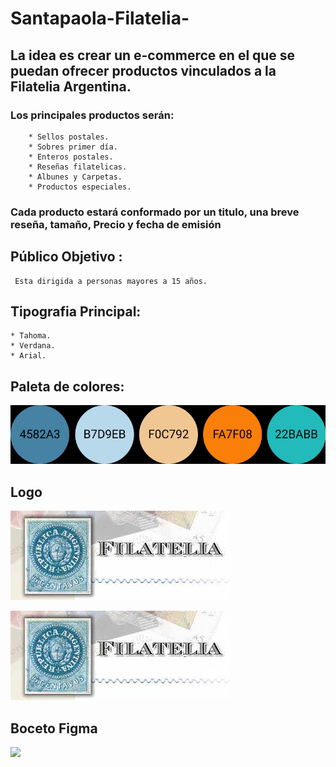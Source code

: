 # Santapaola-Filatelia-

## La idea es crear un e-commerce en el que se puedan ofrecer productos vinculados a la Filatelia Argentina. 
### Los principales productos serán:
        * Sellos postales.
        * Sobres primer día.
        * Enteros postales.
        * Reseñas filatelicas.
        * Albunes y Carpetas.
        * Productos especiales.
### Cada producto estará conformado por un titulo, una breve reseña, tamaño, Precio y fecha de emisión
     
##  **Público Objetivo :**
     Esta dirigida a personas mayores a 15 años.

##  **Tipografia Principal:** 
    * Tahoma.
    * Verdana.
    * Arial.

##  **Paleta de colores:**
<img src="Img/Colores.jpg">
    
## **Logo**

<img src="Img/Filatelia.png">

![logo](https://github.com/gsantapa/Santapaola-Filatelia-/blob/main/Img/Filatelia.png)

## **Boceto Figma**
<img src="figma/Boceto_figma.pdf">
